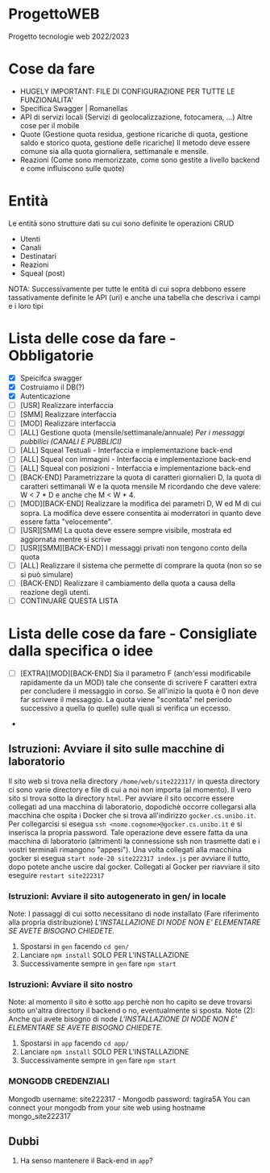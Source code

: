 # ProgettoWEB
Progetto tecnologie web 2022/2023

# Cose da fare
- HUGELY IMPORTANT: FILE DI CONFIGURAZIONE PER TUTTE LE FUNZIONALITA'
- Specifica Swagger | Romanellas
- API di servizi locali (Servizi di geolocalizzazione, fotocamera, ...) Altre cose per il mobile
- Quote (Gestione quota residua, gestione ricariche di quota, gestione saldo e storico quota, gestione delle ricariche) Il metodo deve essere comune sia alla quota giornaliera, settimanale e mensile.
- Reazioni (Come sono memorizzate, come sono gestite a livello backend e come influiscono sulle quote)


# Entità
Le entità sono strutture dati su cui sono definite le operazioni CRUD
- Utenti
- Canali
- Destinatari
- Reazioni
- Squeal (post)

NOTA: Successivamente per tutte le entità di cui sopra debbono essere tassativamente definite le API (uri) e anche una tabella che descriva i campi e i loro tipi

# Lista delle cose da fare - Obbligatorie
- [x] Speicifca swagger
- [x] Costruiamo il DB(?)
- [x] Autenticazione
- [ ] [USR] Realizzare interfaccia
- [ ] [SMM] Realizzare interfaccia
- [ ] [MOD] Realizzare interfaccia
- [ ] [ALL] Gestione quota (mensile/settimanale/annuale) *Per i messaggi pubbllici (CANALI E PUBBLICI)*
- [ ] [ALL] Squeal Testuali - Interfaccia e implementazione back-end
- [ ] [ALL] Squeal con immagini - Interfaccia e implementazione back-end
- [ ] [ALL] Squeal con posizioni - Interfaccia e implementazione back-end
- [ ] [BACK-END] Parametrizzare la quota di caratteri giornalieri D, la quota di caratteri settimanali W e la quota mensile M ricordando che deve valere: W < 7 * D e anche che M < W * 4.
- [ ] [MOD][BACK-END] Realizzare la modifica dei parametri D, W ed M di cui sopra. La modifica deve essere consentita ai moderratori in quanto deve essere fatta "velocemente".
- [ ] [USR][SMM] La quota deve essere sempre visibile, mostrata ed aggiornata mentre si scrive
- [ ] [USR][SMM][BACK-END] I messaggi privati non tengono conto della quota
- [ ] [ALL] Realizzare il sistema che permette di comprare la quota (non so se si può simulare)
- [ ] [BACK-END] Realizzare il cambiamento della quota a causa della reazione degli utenti.
- [ ] CONTINUARE QUESTA LISTA

# Lista delle cose da fare - Consigliate dalla specifica o idee
- [ ] [EXTRA][MOD][BACK-END] Sia il parametro F (anch'essi modificabile rapidamente da un MOD) tale che consente di scrivere F caratteri extra per concludere il messaggio in corso. Se all'inizio la quota è 0 non deve far scrivere il messaggio. La quota viene "scontata" nel periodo successivo a quella (o quelle) sulle quali si verifica un eccesso.
- 



## Istruzioni: Avviare il sito sulle macchine di laboratorio
Il sito web si trova nella directory `/home/web/site222317/` in questa directory ci sono varie directory e file di cui a noi non importa (al momento). Il vero sito si trova sotto la directory `html`.
Per avviare il sito occorre essere collegati ad una macchina di laboratorio, dopodichè occorre collegarsi alla macchina che ospita i Docker che si trova all'indirizzo `gocker.cs.unibo.it`.
Per collegarcisi si esegua `ssh <nome.cognome>@gocker.cs.unibo.it` e si inserisca la propria password. Tale operazione deve essere fatta da una macchina di laboratorio (altrimenti la connessione ssh non trasmette dati e i vostri terminali rimangono "appesi").
Una volta collegati alla macchina gocker si esegua `start node-20 site222317 index.js` per avviare il tutto, dopo potete anche uscire dal gocker.
Collegati al Gocker per riavviare il sito eseguire `restart site222317`

### Istruzioni: Avviare il sito autogenerato in gen/ in locale
Note: I passaggi di cui sotto necessitano di node installato (Fare riferimento alla propria distribuzione)
*L'INSTALLAZIONE DI NODE NON E' ELEMENTARE SE AVETE BISOGNO CHIEDETE.*
1. Spostarsi in `gen` facendo `cd gen/`
2. Lanciare `npm install` SOLO PER L'INSTALLAZIONE
3. Successivamente sempre in `gen` fare `npm start`

### Istruzioni: Avviare il sito nostro
Note: al momento il sito è sotto `app` perchè non ho capito se deve trovarsi sotto un'altra directory il backend o no, eventualmente si sposta.
Note (2): Anche qui avete bisogno di node
*L'INSTALLAZIONE DI NODE NON E' ELEMENTARE SE AVETE BISOGNO CHIEDETE.*
1. Spostarsi in `app` facendo `cd app/`
2. Lanciare `npm install` SOLO PER L'INSTALLAZIONE
3. Successivamente sempre in `gen` fare `npm start`

### MONGODB CREDENZIALI
Mongodb username: site222317 - Mongodb password: tagira5A
You can connect your mongodb from your site web using hostname mongo_site222317

## Dubbi
1. Ha senso mantenere il Back-end in `app`?
